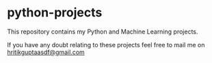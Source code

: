 # python-projects
This repository contains my Python and Machine Learning projects.

If you have any doubt relating to these projects feel free to mail me on hritikguptaasdf@gmail.com
